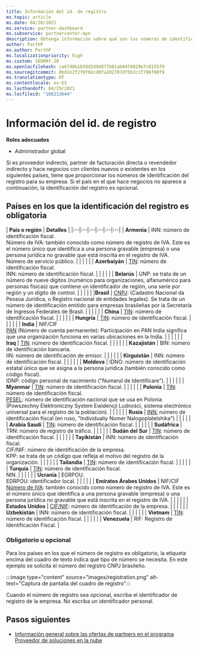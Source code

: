 ```yaml
---
title: Información del id. de registro
ms.topic: article
ms.date: 04/20/2021
ms.service: partner-dashboard
ms.subservice: partnercenter-mpn
description: Obtenga información sobre qué son los números de identificación del registro y si son obligatorios para su país.
author: ParthP
ms.author: ParthP
ms.localizationpriority: high
ms.custom: SEOMAY.20
ms.openlocfilehash: ca67d8b1b50d2d9d877b01ab04f8029e7c8155f0
ms.sourcegitcommit: 8bd2e2f2f0f6bcd0fa202787df5b3c1f786f88f9
ms.translationtype: HT
ms.contentlocale: es-ES
ms.lasthandoff: 04/29/2021
ms.locfileid: "108213644"
---
```

# <a name="registration-id-number-information"></a>Información del id. de registro

**Roles adecuados**

- Administrador global
 
Si es proveedor indirecto, partner de facturación directa o revendedor indirecto y hace negocios con clientes nuevos o existentes en los siguientes países, tiene que proporcionar los números de identificación del registro para su empresa. Si el país en el que hace negocios no aparece a continuación, la identificación del registro es opcional.

## <a name="countries-where-registration-id-is-required"></a>Países en los que la identificación del registro es obligatoria

| **País o región** | **Detalles** |
|:--|:--|:--|:--|:--|:--|
| **Armenia** | INN: número de identificación fiscal.<br>Número de IVA: también conocido como número de registro de IVA. Este es el número único que identifica a una persona gravable (empresa) o una persona jurídica no gravable que está inscrita en el registro de IVA.<br>Número de servicio público. |  |  | |  |
| **Azerbaiyán**  | [TIN](http://www.oecd.org/tax/automatic-exchange/crs-implementation-and-assistance/tax-identification-numbers/Azerbaijan-TIN.pdf): número de identificación fiscal.<br>INN: número de identificación fiscal. |  |  |  |  |
| **Belarús**  | UNP: se trata de un número de nueve dígitos (numérico para organizaciones, alfanumérico para personas físicas) que contiene un identificador de región, una serie por región y un dígito de control. |  |  |  |  |
|**Brasil** | [CNPJ](http://www.oecd.org/tax/automatic-exchange/crs-implementation-and-assistance/tax-identification-numbers/Brazil-TIN.pdf): (Cadastro Nacional da Pessoa Jurídica, o Registro nacional de entidades legales). Se trata de un número de identificación emitido para empresas brasileñas por la Secretaría de Ingresos Federales de Brasil.  |  |  |  |  |
| **China** | [TIN](http://www.oecd.org/tax/automatic-exchange/crs-implementation-and-assistance/tax-identification-numbers/China-TIN.pdf): número de identificación fiscal. |  |  |  |  |
| **Hungría**  | [TIN](http://www.oecd.org/tax/automatic-exchange/crs-implementation-and-assistance/tax-identification-numbers/Hungary-TIN.pdf): número de identificación fiscal. |  |  |  |  |
| **India** | NIF/CIF<br>[PAN](http://www.oecd.org/tax/automatic-exchange/crs-implementation-and-assistance/tax-identification-numbers/India-TIN.pdf) (Número de cuenta permanente): Participación en PAN India significa que una organización funciona en varias ubicaciones en la India. |  |  |  |  |
| **Iraq** | [TIN](http://www.oecd.org/tax/automatic-exchange/crs-implementation-and-assistance/tax-identification-numbers/): número de identificación fiscal. |  |  |  |  |
| **Kazajistán**  | BIN: número de identificación bancaria.<br>IIN: número de identificación de emisor. |  |  |  |  |
| **Kirguistán**  | INN: número de identificación fiscal. |  |  |  |  |
| **Moldova**  | IDNO: número de identificación estatal único que se asigna a la persona jurídica (también conocido como código fiscal).<br>IDNP: código personal de nacimiento ("Numarul de Identificare"). |  |  |  |  |
| **Myanmar** | [TIN](http://www.oecd.org/tax/automatic-exchange/crs-implementation-and-assistance/tax-identification-numbers/): número de identificación fiscal. |  |  |  |  |
| **Polonia**  | [TIN](http://www.oecd.org/tax/automatic-exchange/crs-implementation-and-assistance/tax-identification-numbers/Poland-TIN.pdf): número de identificación fiscal.<br>[PESEL](http://www.oecd.org/tax/automatic-exchange/crs-implementation-and-assistance/tax-identification-numbers/Poland-TIN.pdf): número de identificación nacional que se usa en Polonia (Powszechny Elektroniczny System Ewidencji Ludności, sistema electrónico universal para el registro de la población). |  |  |  |  |
| **Rusia**  | [INN:](http://www.oecd.org/tax/automatic-exchange/crs-implementation-and-assistance/tax-identification-numbers/Russia-TIN.pdf) número de identificación fiscal (en ruso, "Individualiy Nomer Nalogoplatelshika") |  |  |  |  |
| **Arabia Saudí** | [TIN](http://www.oecd.org/tax/automatic-exchange/crs-implementation-and-assistance/tax-identification-numbers/Saudi-Arabia-TIN.pdf): número de identificación fiscal. |  |  |  |  |
| **Sudáfrica** | TRN: número de registro de tráfico. |  |  |  |  |
| **Sudán del Sur** | [TIN](http://www.oecd.org/tax/automatic-exchange/crs-implementation-and-assistance/tax-identification-numbers/): número de identificación fiscal. |  |  |  |  |
| **Tayikistán**  | INN: número de identificación fiscal.<br>CIF/NIF: número de identificación de la empresa.<br>KPP: se trata de un código que refleja el motivo del registro de la organización. |  |  |  |  |
| **Tailandia** | [TIN](http://www.oecd.org/tax/automatic-exchange/crs-implementation-and-assistance/tax-identification-numbers/): número de identificación fiscal. |  |  |  |  |
| **Turquía** | [TIN](http://www.oecd.org/tax/automatic-exchange/crs-implementation-and-assistance/tax-identification-numbers/Turkey-TIN.pdf): número de identificación fiscal.<br>NIN. |  |  |  |  |
| **Ucrania**  | EGRPOU.<br>EDRPOU: identificador local. |  |  |  |  |
| **Emiratos Árabes Unidos** | NIF/CIF<br>[Número de IVA](http://www.oecd.org/tax/automatic-exchange/crs-implementation-and-assistance/tax-identification-numbers/UAE-TIN.pdf): también conocido como número de registro de IVA. Este es el número único que identifica a una persona gravable (empresa) o una persona jurídica no gravable que está inscrita en el registro de IVA. |  |  |  |  |
| **Estados Unidos** | [CIF/NIF](https://irs.ein-forms-gov.com/?keyword=employer%20identification%20number&source=Google&network=o&device=c&devicemodel=&mobile=&adposition%5d&targetid=kwd-81501461534755:loc-190&msclkid=458d3159f6051392f5286e8e75ed79ce): número de identificación de la empresa. |  |  |  |  |
| **Uzbekistán**  | INN: número de identificación fiscal. |  |  |  |  |
| **Vietnam** | [TIN](http://www.oecd.org/tax/automatic-exchange/crs-implementation-and-assistance/tax-identification-numbers/): número de identificación fiscal. |  |  |  |  |
| **Venezuela** | RIF: Registro de Identificación Fiscal. |  

### <a name="mandatory-or-optional"></a>Obligatorio u opcional
 
Para los países en los que el número de registro es obligatorio, la etiqueta encima del cuadro de texto indica qué tipo de número se necesita.
En este ejemplo se solicita el número del registro CNPJ brasileño.

:::image type="content" source="images/registration.png" alt-text="Captura de pantalla del cuadro de registro":::

Cuando el número de registro sea opcional, escriba el identificador de registro de la empresa. No escriba un identificador personal.

## <a name="next-steps"></a>Pasos siguientes

- [Información general sobre las ofertas de partners en el programa Proveedor de soluciones en la nube](csp-offers.md)